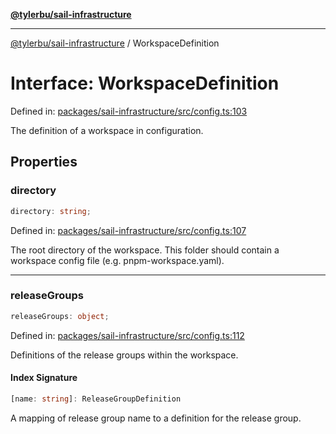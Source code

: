 [**@tylerbu/sail-infrastructure**](../README.md)

***

[@tylerbu/sail-infrastructure](../README.md) / WorkspaceDefinition

# Interface: WorkspaceDefinition

Defined in: [packages/sail-infrastructure/src/config.ts:103](https://github.com/microsoft/FluidFramework/blob/main/packages/sail-infrastructure/src/config.ts#L103)

The definition of a workspace in configuration.

## Properties

### directory

```ts
directory: string;
```

Defined in: [packages/sail-infrastructure/src/config.ts:107](https://github.com/microsoft/FluidFramework/blob/main/packages/sail-infrastructure/src/config.ts#L107)

The root directory of the workspace. This folder should contain a workspace config file (e.g. pnpm-workspace.yaml).

***

### releaseGroups

```ts
releaseGroups: object;
```

Defined in: [packages/sail-infrastructure/src/config.ts:112](https://github.com/microsoft/FluidFramework/blob/main/packages/sail-infrastructure/src/config.ts#L112)

Definitions of the release groups within the workspace.

#### Index Signature

```ts
[name: string]: ReleaseGroupDefinition
```

A mapping of release group name to a definition for the release group.

